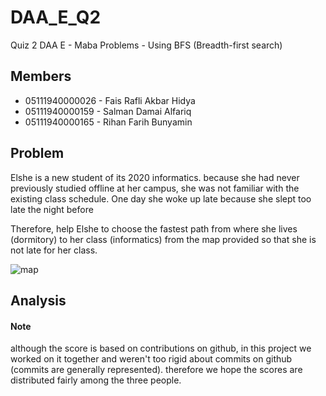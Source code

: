 # DAA_E_Q2
Quiz 2 DAA E - Maba Problems - Using BFS (Breadth-first search)

## Members
* 05111940000026 -	Fais Rafli Akbar Hidya 
* 05111940000159 -	Salman Damai Alfariq 
* 05111940000165 -	Rihan Farih Bunyamin 

## Problem
Elshe is a new student of its 2020 informatics. because she had never previously studied offline at her campus, she was not familiar with the existing class schedule. One day she woke up late because she slept too late the night before

Therefore, help Elshe to choose the fastest path from where she lives (dormitory) to her class (informatics) from the map provided so that she is not late for her class.


![map](https://github.com/rihanfarih/DAA_E_Q2/blob/main/planning%20mapA.png)

## Analysis
#### Note
although the score is based on contributions on github, in this project we worked on it together and weren't too rigid about commits on github (commits are generally represented). therefore we hope the scores are distributed fairly among the three people. 
